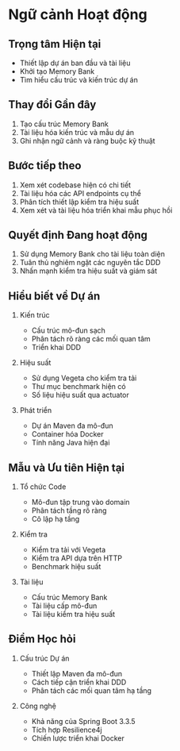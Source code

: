 # Ngữ cảnh Hoạt động

## Trọng tâm Hiện tại
- Thiết lập dự án ban đầu và tài liệu
- Khởi tạo Memory Bank
- Tìm hiểu cấu trúc và kiến trúc dự án

## Thay đổi Gần đây
1. Tạo cấu trúc Memory Bank
2. Tài liệu hóa kiến trúc và mẫu dự án
3. Ghi nhận ngữ cảnh và ràng buộc kỹ thuật

## Bước tiếp theo
1. Xem xét codebase hiện có chi tiết
2. Tài liệu hóa các API endpoints cụ thể
3. Phân tích thiết lập kiểm tra hiệu suất
4. Xem xét và tài liệu hóa triển khai mẫu phục hồi

## Quyết định Đang hoạt động
1. Sử dụng Memory Bank cho tài liệu toàn diện
2. Tuân thủ nghiêm ngặt các nguyên tắc DDD
3. Nhấn mạnh kiểm tra hiệu suất và giám sát

## Hiểu biết về Dự án
1. Kiến trúc
   - Cấu trúc mô-đun sạch
   - Phân tách rõ ràng các mối quan tâm
   - Triển khai DDD

2. Hiệu suất
   - Sử dụng Vegeta cho kiểm tra tải
   - Thư mục benchmark hiện có
   - Số liệu hiệu suất qua actuator

3. Phát triển
   - Dự án Maven đa mô-đun
   - Container hóa Docker
   - Tính năng Java hiện đại

## Mẫu và Ưu tiên Hiện tại
1. Tổ chức Code
   - Mô-đun tập trung vào domain
   - Phân tách tầng rõ ràng
   - Cô lập hạ tầng

2. Kiểm tra
   - Kiểm tra tải với Vegeta
   - Kiểm tra API dựa trên HTTP
   - Benchmark hiệu suất

3. Tài liệu
   - Cấu trúc Memory Bank
   - Tài liệu cấp mô-đun
   - Tài liệu kiểm tra hiệu suất

## Điểm Học hỏi
1. Cấu trúc Dự án
   - Thiết lập Maven đa mô-đun
   - Cách tiếp cận triển khai DDD
   - Phân tách các mối quan tâm hạ tầng

2. Công nghệ
   - Khả năng của Spring Boot 3.3.5
   - Tích hợp Resilience4j
   - Chiến lược triển khai Docker 